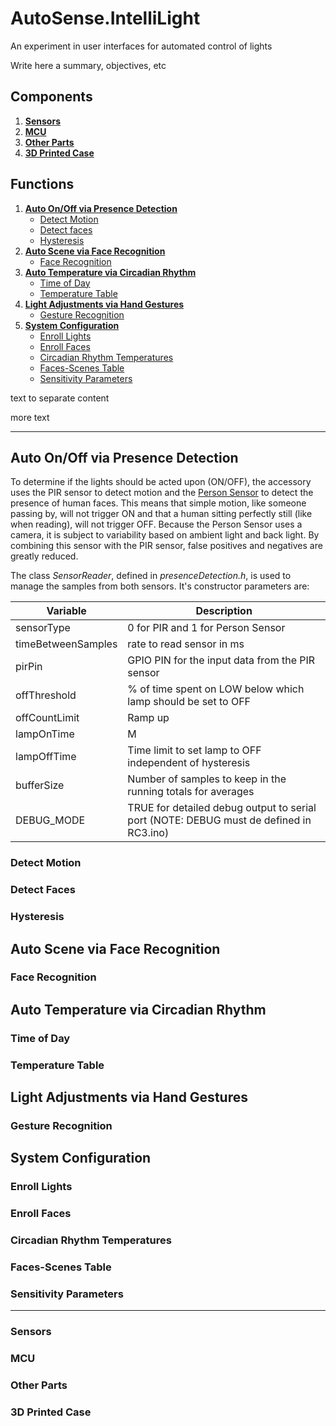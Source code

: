 # AutoSense.IntelliLight
An experiment in user interfaces for automated control of lights

Write here a summary, objectives, etc
## Components
1. [**Sensors**](#sensors)
2. [**MCU**](#mcu)
3. [**Other Parts**](#other-parts)
4. [**3D Printed Case**](#3d-printed-case)
## Functions
1. [**Auto On/Off via Presence Detection**](#auto-onoff-via-presence-detection)
	* [Detect Motion](#detect-motion)
	* [Detect faces](#detect-faces)
	* [Hysteresis](#hysteresis)
3. [**Auto Scene via Face Recognition**](#auto-scene-via-face-recognition)
	* [Face Recognition](#face-recognition)
4. [**Auto Temperature via Circadian Rhythm**](#auto-temperature-via-circadian-rhythm)
   	* [Time of Day](#time-of-day)
   	* [Temperature Table](#temperature-table)
5. [**Light Adjustments via Hand Gestures**](#light-adjustments-via-hand-gestures)
   	* [Gesture Recognition](#gesture-recognition)
6. [**System Configuration**](#system-configuration)
   	* [Enroll Lights](#enroll-lights)
   	* [Enroll Faces](#enroll-faces)
   	* [Circadian Rhythm Temperatures](#circadian-rhythm-temperatures)
   	* [Faces-Scenes Table](#faces-scenes-table)
   	* [Sensitivity Parameters](#sensitivity-parameters)

text to separate content

more text 

_____________________________________________________________________________________________________


## Auto On/Off via Presence Detection
To determine if the lights should be acted upon (ON/OFF), the accessory uses the PIR sensor to detect motion and the [Person Sensor](https://www.sparkfun.com/products/21231) to detect the presence of human faces. This means that simple motion, like someone passing by, will not trigger ON and that a human sitting perfectly still (like when reading), will not trigger OFF. Because the Person Sensor uses a camera, it is subject to variability based on ambient light and back light. By combining this sensor with the PIR sensor, false positives and negatives are greatly reduced. 

The class _SensorReader_, defined in _presenceDetection.h_, is used to manage the samples from both sensors. It's constructor parameters are:

| Variable | Description |
| -------- | ----------- |
| sensorType | 0 for PIR and 1 for Person Sensor |
| timeBetweenSamples | rate to read sensor in ms |
| pirPin | GPIO PIN for the input data from the PIR sensor |
| offThreshold | % of time spent on LOW below which lamp should be set to OFF |
| offCountLimit	| Ramp up |
| lampOnTime | M |
| lampOffTime |	Time limit to set lamp to OFF independent of hysteresis |
| bufferSize | Number of samples to keep in the running totals for averages |
| DEBUG_MODE | TRUE for detailed debug output to serial port (NOTE: DEBUG must de defined in RC3.ino) |
### Detect Motion



### Detect Faces
### Hysteresis
## Auto Scene via Face Recognition
### Face Recognition
## Auto Temperature via Circadian Rhythm
### Time of Day
### Temperature Table
## Light Adjustments via Hand Gestures
### Gesture Recognition
## System Configuration
### Enroll Lights
### Enroll Faces
### Circadian Rhythm Temperatures
### Faces-Scenes Table
### Sensitivity Parameters

_____________________________________________________________________________________________________

### Sensors
### MCU
### Other Parts
### 3D Printed Case

